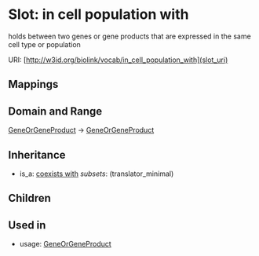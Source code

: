 # Slot: in cell population with


holds between two genes or gene products that are expressed in the same cell type or population

URI: [http://w3id.org/biolink/vocab/in_cell_population_with](slot_uri)
## Mappings

## Domain and Range

[GeneOrGeneProduct](GeneOrGeneProduct.md) -> [GeneOrGeneProduct](GeneOrGeneProduct.md)
## Inheritance

 *  is_a: [coexists with](coexists_with.md) *subsets*: (translator_minimal)
## Children

## Used in

 *  usage: [GeneOrGeneProduct](GeneOrGeneProduct.md)
